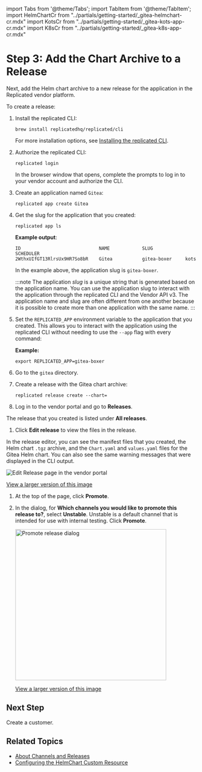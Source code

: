 import Tabs from '@theme/Tabs';
import TabItem from '@theme/TabItem';
import HelmChartCr from "../partials/getting-started/_gitea-helmchart-cr.mdx"
import KotsCr from "../partials/getting-started/_gitea-kots-app-cr.mdx"
import K8sCr from "../partials/getting-started/_gitea-k8s-app-cr.mdx"

# Step 3: Add the Chart Archive to a Release

Next, add the Helm chart archive to a new release for the application in the Replicated vendor platform.

To create a release:

1. Install the replicated CLI:

   ```
   brew install replicatedhq/replicated/cli
   ```
   For more installation options, see [Installing the replicated CLI](/reference/replicated-cli-installing).

1. Authorize the replicated CLI:

   ```
   replicated login
   ```
   In the browser window that opens, complete the prompts to log in to your vendor account and authorize the CLI.

1. Create an application named `Gitea`:

   ```
   replicated app create Gitea
   ```

1. Get the slug for the application that you created:

   ```
   replicated app ls
   ```
   **Example output**:
   ```
   ID                             NAME            SLUG            SCHEDULER
   2WthxUIfGT13RlrsUx9HR7So8bR    Gitea           gitea-boxer     kots
   ```
   In the example above, the application slug is `gitea-boxer`.

   :::note
   The application _slug_ is a unique string that is generated based on the application name. You can use the application slug to interact with the application through the replicated CLI and the Vendor API v3. The application name and slug are often different from one another because it is possible to create more than one application with the same name.
   :::

1. Set the `REPLICATED_APP` environment variable to the application that you created. This allows you to interact with the application using the replicated CLI without needing to use the `--app` flag with every command:

   **Example:**

   ```
   export REPLICATED_APP=gitea-boxer
   ```

1. Go to the `gitea` directory.

1. Create a release with the Gitea chart archive:

   ```
   replicated release create --chart=
   ```

1. Log in to the vendor portal and go to **Releases**.

  The release that you created is listed under **All releases**.

1. Click **Edit release** to view the files in the release.

  In the release editor, you can see the manifest files that you created, the Helm chart `.tgz` archive, and the `Chart.yaml` and `values.yaml` files for the Gitea Helm chart. You can also see the same warning messages that were displayed in the CLI output.

  ![Edit Release page in the vendor portal](/images/tutorial-kots-helm-release-edit-seq-1.png)

  [View a larger version of this image](/images/tutorial-kots-helm-release-edit-seq-1.png)

1. At the top of the page, click **Promote**.

1. In the dialog, for **Which channels you would like to promote this release to?**, select **Unstable**. Unstable is a default channel that is intended for use with internal testing. Click **Promote**.

   <img alt="Promote release dialog" src="/images/release-promote.png" width="400px"/>

   [View a larger version of this image](/images/release-promote.png)    

## Next Step

Create a customer.

## Related Topics

* [About Channels and Releases](/vendor/releases-about)
* [Configuring the HelmChart Custom Resource](/vendor/helm-native-v2-using)